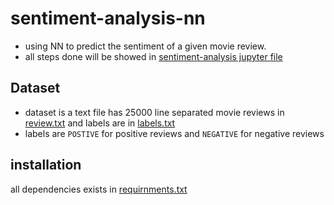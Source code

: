 # sentiment-analysis-nn
- using NN to predict the sentiment of a given movie review. 
- all steps done will be showed in [sentiment-analysis jupyter file](sentiment-analysis.ipynb)
## Dataset
- dataset is a text file has 25000 line separated movie reviews in [review.txt](dataset/reviews.txt) and labels are in [labels.txt](dataset/labels.txt)
- labels are `POSTIVE` for positive reviews and `NEGATIVE` for negative reviews
## installation
all dependencies exists in [requirnments.txt](/requirnments.txt)

